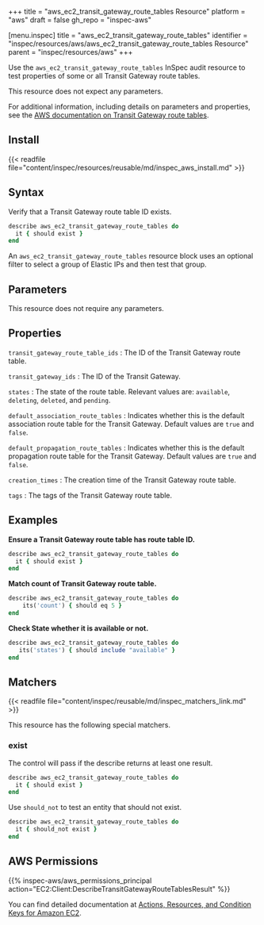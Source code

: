 +++
title = "aws_ec2_transit_gateway_route_tables Resource"
platform = "aws"
draft = false
gh_repo = "inspec-aws"

[menu.inspec]
title = "aws_ec2_transit_gateway_route_tables"
identifier = "inspec/resources/aws/aws_ec2_transit_gateway_route_tables Resource"
parent = "inspec/resources/aws"
+++

Use the `aws_ec2_transit_gateway_route_tables` InSpec audit resource to test properties of some or all Transit Gateway route tables.

This resource does not expect any parameters.

For additional information, including details on parameters and properties, see the [AWS documentation on Transit Gateway route tables](https://docs.aws.amazon.com/AWSCloudFormation/latest/UserGuide/aws-resource-ec2-transitgatewayroutetable.html).

## Install

{{< readfile file="content/inspec/resources/reusable/md/inspec_aws_install.md" >}}

## Syntax

Verify that a Transit Gateway route table ID exists.

```ruby
describe aws_ec2_transit_gateway_route_tables do
  it { should exist }
end
```

An `aws_ec2_transit_gateway_route_tables` resource block uses an optional filter to select a group of Elastic IPs and then test that group.

## Parameters

This resource does not require any parameters.

## Properties

`transit_gateway_route_table_ids`
: The ID of the Transit Gateway route table.

`transit_gateway_ids`
: The ID of the Transit Gateway.

`states`
: The state of the route table. Relevant values are: `available`, `deleting`, `deleted`, and `pending`.

`default_association_route_tables`
: Indicates whether this is the default association route table for the Transit Gateway. Default values are `true` and `false`.

`default_propagation_route_tables`
: Indicates whether this is the default propagation route table for the Transit Gateway. Default values are `true` and `false`.

`creation_times`
: The creation time of the Transit Gateway route table.

`tags`
: The tags of the Transit Gateway route table.

## Examples

**Ensure a Transit Gateway route table has route table ID.**

```ruby
describe aws_ec2_transit_gateway_route_tables do
  it { should exist }
end
```

**Match count of Transit Gateway route table.**

```ruby
describe aws_ec2_transit_gateway_route_tables do
    its('count') { should eq 5 }
end
```

**Check State whether it is available or not.**

```ruby
describe aws_ec2_transit_gateway_route_tables do
   its('states') { should include "available" }
end
```

## Matchers

{{< readfile file="content/inspec/reusable/md/inspec_matchers_link.md" >}}

This resource has the following special matchers.

### exist

The control will pass if the describe returns at least one result.

```ruby
describe aws_ec2_transit_gateway_route_tables do
  it { should exist }
end
```

Use `should_not` to test an entity that should not exist.

```ruby
describe aws_ec2_transit_gateway_route_tables do
  it { should_not exist }
end
```

## AWS Permissions

{{% inspec-aws/aws_permissions_principal action="EC2:Client:DescribeTransitGatewayRouteTablesResult" %}}

You can find detailed documentation at [Actions, Resources, and Condition Keys for Amazon EC2](https://docs.aws.amazon.com/IAM/latest/UserGuide/list_amazonec2.html).
